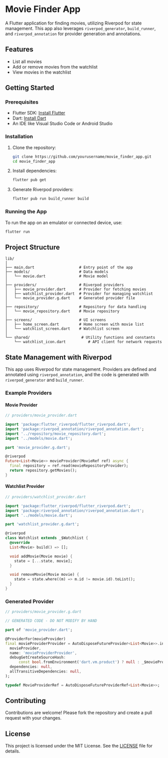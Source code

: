 # Movie Finder App

A Flutter application for finding movies, utilizing Riverpod for state management. This app also leverages `riverpod_generator`, `build_runner`, and `riverpod_annotation` for provider generation and annotations.

## Features

- List all movies
- Add or remove movies from the watchlist
- View movies in the watchlist

## Getting Started

### Prerequisites

- Flutter SDK: [Install Flutter](https://flutter.dev/docs/get-started/install)
- Dart: [Install Dart](https://dart.dev/get-dart)
- An IDE like Visual Studio Code or Android Studio

### Installation

1. Clone the repository:
    ```sh
    git clone https://github.com/yourusername/movie_finder_app.git
    cd movie_finder_app
    ```

2. Install dependencies:
    ```sh
    flutter pub get
    ```

3. Generate Riverpod providers:
    ```sh
    flutter pub run build_runner build
    ```

### Running the App

To run the app on an emulator or connected device, use:
```sh
flutter run
```

## Project Structure

```
lib/
│
├── main.dart                    # Entry point of the app
├── models/                      # Data models
│   └── movie.dart               # Movie model
│
├── providers/                   # Riverpod providers
│   ├── movie_provider.dart      # Provider for fetching movies
│   ├── watchlist_provider.dart  # Provider for managing watchlist
│   └── movie_provider.g.dart    # Generated provider file
│
├── repository/                  # Repository for data handling
│   └── movie_repository.dart    # Movie repository
│
├── screens/                     # UI screens
│   ├── home_screen.dart         # Home screen with movie list
│   └── watchlist_screen.dart    # Watchlist screen
│
└── shared/                       # Utility functions and constants
    └── watchlist_icon.dart          # API client for network requests
```

## State Management with Riverpod

This app uses Riverpod for state management. Providers are defined and annotated using `riverpod_annotation`, and the code is generated with `riverpod_generator` and `build_runner`.

### Example Providers

#### Movie Provider

```dart
// providers/movie_provider.dart

import 'package:flutter_riverpod/flutter_riverpod.dart';
import 'package:riverpod_annotation/riverpod_annotation.dart';
import '../repository/movie_repository.dart';
import '../models/movie.dart';

part 'movie_provider.g.dart';

@riverpod
Future<List<Movie>> movieProvider(MovieRef ref) async {
  final repository = ref.read(movieRepositoryProvider);
  return repository.getMovies();
}
```

#### Watchlist Provider

```dart
// providers/watchlist_provider.dart

import 'package:flutter_riverpod/flutter_riverpod.dart';
import 'package:riverpod_annotation/riverpod_annotation.dart';
import '../models/movie.dart';

part 'watchlist_provider.g.dart';

@riverpod
class Watchlist extends _$Watchlist {
  @override
  List<Movie> build() => [];

  void addMovie(Movie movie) {
    state = [...state, movie];
  }

  void removeMovie(Movie movie) {
    state = state.where((m) => m.id != movie.id).toList();
  }
}
```

### Generated Provider

```dart
// providers/movie_provider.g.dart

// GENERATED CODE - DO NOT MODIFY BY HAND

part of 'movie_provider.dart';

@ProviderFor(movieProvider)
final movieProviderProvider = AutoDisposeFutureProvider<List<Movie>>.internal(
  movieProvider,
  name: 'movieProviderProvider',
  debugGetCreateSourceHash:
      const bool.fromEnvironment('dart.vm.product') ? null : _$movieProviderHash,
  dependencies: null,
  allTransitiveDependencies: null,
);

typedef MovieProviderRef = AutoDisposeFutureProviderRef<List<Movie>>;
```

## Contributing

Contributions are welcome! Please fork the repository and create a pull request with your changes.

## License

This project is licensed under the MIT License. See the [LICENSE](LICENSE) file for details.
